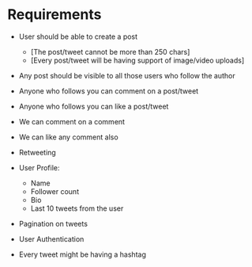 # Requirements

- User should be able to create a post
    - [The post/tweet cannot be more than 250 chars]
    - [Every post/tweet will be having support of image/video uploads]

- Any post should be visible to all those users who follow the author
- Anyone who follows you can comment on a post/tweet
- Anyone who follows you can like a post/tweet
- We can comment on a comment
- We can like any comment also
- Retweeting

- User Profile:
    - Name
    - Follower count
    - Bio
    - Last 10 tweets from the user

- Pagination on tweets
- User Authentication
- Every tweet might be having a hashtag
